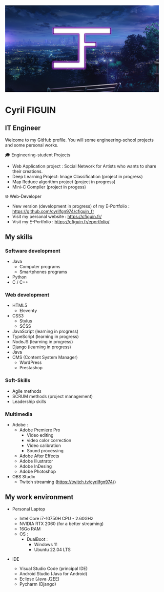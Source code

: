 ![Cover](https://github.com/cyrilfgn974/cyrilfgn974/blob/main/header.png)
# Cyril FIGUIN
## IT Engineer

Welcome to my GitHub profile. You will some engineering-school projects and some personal works.

🎓 Engineering-student Projects
- Web Application project : Social Network for Artists who wants to share their creations.
- Deep Learning Project: Image Classification (project in progress) 
- Map Reduce algorithm project (project in progress)
- Mini-C Compiler (project in progess)


🌐 Web-Developer
- New version (development in progress) of my E-Portfolio : https://github.com/cyrilfgn974/cfiguin_fr
- Visit my personal website : https://cfiguin.fr/
- Visit my E-Portfolio : https://cfiguin.fr/eportfolio/





## My skills

### Software development
- Java
  - Computer programs
  - Smartphones programs 
- Python
- C / C++

### Web development
- HTML5
  - Eleventy
- CSS3
  - Stylus
  - SCSS  
- JavaScript (learning in progress)
- TypeScript (learning in progress)
- NodeJS (learning in progress)
- Django (learning in progress)
- Java
- CMS (Content System Manager)
  - WordPress
  - Prestashop

### Soft-Skills
- Agile methods
- SCRUM methods (project management)
- Leadership skills

### Multimedia
- Adobe :
  - Adobe Premiere Pro
    - Video editing
    - video color correction
    - Video calibration  
    - Sound processing
  - Adobe After Effects
  - Adobe Illustrator
  - Adobe InDesing
  - Adobe Photoshop
- OBS Studio
  - Twitch streaming (https://twitch.tv/cyrilfgn974/) 

## My work environment

- Personal Laptop
  - Intel Core i7-10750H CPU - 2.60GHz
  - NVIDIA RTX 2060 (for a better streaming)
  - 16Go RAM
  - OS :
    - DualBoot :
      - Windows 11
      - Ubuntu 22.04 LTS 
 
- IDE
  - Visual Studio Code (principal IDE)
  - Android Studio (Java for Android)
  - Eclipse (Java J2EE)
  - Pycharm (Django)
  
